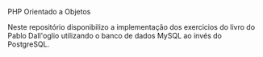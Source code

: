 PHP Orientado a Objetos

Neste repositório disponibilizo a implementação dos exercicios do livro do Pablo Dall'oglio utilizando o banco de dados MySQL ao invés do PostgreSQL.
